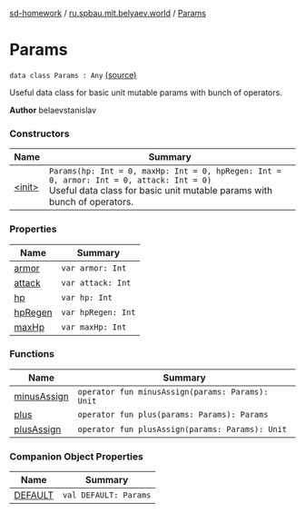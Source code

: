 [sd-homework](../../index.md) / [ru.spbau.mit.belyaev.world](../index.md) / [Params](.)

# Params

`data class Params : Any` [(source)](https://github.com/StasBel/sd-homework/blob/Roguelike/src/main/kotlin/ru/spbau/mit/belyaev/world/Params.kt#L7)

Useful data class for basic unit mutable params with bunch of operators.

**Author**
belaevstanislav

### Constructors

| Name | Summary |
|---|---|
| [&lt;init&gt;](-init-.md) | `Params(hp: Int = 0, maxHp: Int = 0, hpRegen: Int = 0, armor: Int = 0, attack: Int = 0)`<br>Useful data class for basic unit mutable params with bunch of operators. |

### Properties

| Name | Summary |
|---|---|
| [armor](armor.md) | `var armor: Int` |
| [attack](attack.md) | `var attack: Int` |
| [hp](hp.md) | `var hp: Int` |
| [hpRegen](hp-regen.md) | `var hpRegen: Int` |
| [maxHp](max-hp.md) | `var maxHp: Int` |

### Functions

| Name | Summary |
|---|---|
| [minusAssign](minus-assign.md) | `operator fun minusAssign(params: Params): Unit` |
| [plus](plus.md) | `operator fun plus(params: Params): Params` |
| [plusAssign](plus-assign.md) | `operator fun plusAssign(params: Params): Unit` |

### Companion Object Properties

| Name | Summary |
|---|---|
| [DEFAULT](-d-e-f-a-u-l-t.md) | `val DEFAULT: Params` |
